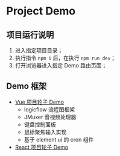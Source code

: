 # Project Demo

## 项目运行说明

1. 进入指定项目目录；
2. 执行指令 `npm i` 后，在执行 `npm run dev`；
3. 打开浏览器进入指定 Demo 路由页面；

## Demo 框架

- [Vue 项目轮子 Demo](./vue-demo/README.md)
  - logicflow 流程图框架
  - JMuxer 音视频处理器
  - 键盘控制面板
  - 鼠标聚焦输入实现
  - 基于 element ui 的 cron 组件
- [React 项目轮子 Demo](./react-demo/README.md)
